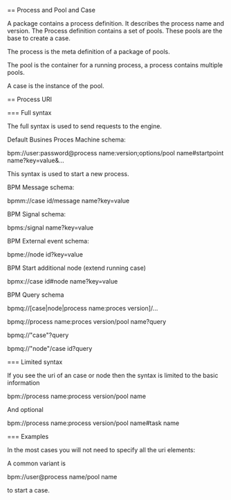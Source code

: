 == Process and Pool and Case

A package contains a process definition. It describes the process name and version.
The Process definition contains a set of pools. These pools are the base to create
a case.

The process is the meta definition of a package of pools.

The pool is the container for a running process, a process contains multiple pools.

A case is the instance of the pool.

== Process URI

=== Full syntax

The full syntax is used to send requests to the engine.

Default Busines Proces Machine schema:

bpm://user:password@process name:version;options/pool name#startpoint name?key=value&...

This syntax is used to start a new process.

BPM Message schema:

bpmm://case id/message name?key=value

BPM Signal schema:

bpms:/signal name?key=value

BPM External event schema:

bpme://node id?key=value

BPM Start additional node (extend running case)

bpmx://case id#node name?key=value

BPM Query schema

bpmq://[case|node|process name:proces version]/...

bpmq://process name:proces version/pool name?query

bpmq://"case"?query

bpmq://"node"/case id?query

=== Limited syntax

If you see the uri of an case or node then the syntax is limited to the basic information

bpm://process name:process version/pool name

And optional 

bpm://process name:process version/pool name#task name

=== Examples

In the most cases you will not need to specify all the uri elements:

A common variant is

bpm://user@process name/pool name

to start a case.
